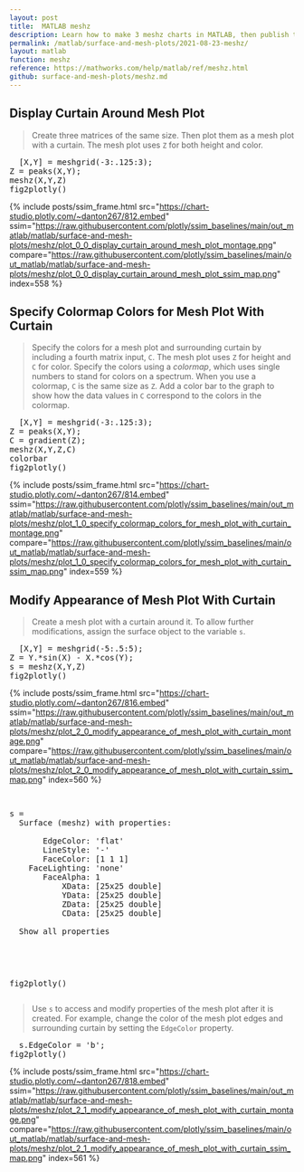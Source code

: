 ```yaml
---
layout: post
title:  MATLAB meshz
description: Learn how to make 3 meshz charts in MATLAB, then publish them to the Web with Plotly.
permalink: /matlab/surface-and-mesh-plots/2021-08-23-meshz/
layout: matlab
function: meshz
reference: https://mathworks.com/help/matlab/ref/meshz.html
github: surface-and-mesh-plots/meshz.md
---
```


## Display Curtain Around Mesh Plot

> Create three matrices of the same size. Then plot them as a mesh plot with a curtain. The mesh plot uses `Z` for both height and color.

<pre class="mcode">
  [X,Y] = meshgrid(-3:.125:3);
Z = peaks(X,Y);
meshz(X,Y,Z)
fig2plotly()
</pre>

{% include posts/ssim_frame.html 
  src="https://chart-studio.plotly.com/~danton267/812.embed" 
  ssim="https://raw.githubusercontent.com/plotly/ssim_baselines/main/out_matlab/matlab/surface-and-mesh-plots/meshz/plot_0_0_display_curtain_around_mesh_plot_montage.png" 
  compare="https://raw.githubusercontent.com/plotly/ssim_baselines/main/out_matlab/matlab/surface-and-mesh-plots/meshz/plot_0_0_display_curtain_around_mesh_plot_ssim_map.png" 
  index=558
%}



<!--------------------- EXAMPLE BREAK ------------------------->

## Specify Colormap Colors for Mesh Plot With Curtain

> Specify the colors for a mesh plot and surrounding curtain by including a fourth matrix input, `C`. The mesh plot uses `Z` for height and `C` for color. Specify the colors using a *colormap*, which uses single numbers to stand for colors on a spectrum. When you use a colormap, `C` is the same size as `Z`. Add a color bar to the graph to show how the data values in `C` correspond to the colors in the colormap.

<pre class="mcode">
  [X,Y] = meshgrid(-3:.125:3);
Z = peaks(X,Y);
C = gradient(Z);
meshz(X,Y,Z,C)
colorbar
fig2plotly()
</pre>

{% include posts/ssim_frame.html 
  src="https://chart-studio.plotly.com/~danton267/814.embed" 
  ssim="https://raw.githubusercontent.com/plotly/ssim_baselines/main/out_matlab/matlab/surface-and-mesh-plots/meshz/plot_1_0_specify_colormap_colors_for_mesh_plot_with_curtain_montage.png" 
  compare="https://raw.githubusercontent.com/plotly/ssim_baselines/main/out_matlab/matlab/surface-and-mesh-plots/meshz/plot_1_0_specify_colormap_colors_for_mesh_plot_with_curtain_ssim_map.png" 
  index=559
%}



<!--------------------- EXAMPLE BREAK ------------------------->

## Modify Appearance of Mesh Plot With Curtain

> Create a mesh plot with a curtain around it. To allow further modifications, assign the surface object to the variable `s`.

<pre class="mcode">
  [X,Y] = meshgrid(-5:.5:5);
Z = Y.*sin(X) - X.*cos(Y);
s = meshz(X,Y,Z)
fig2plotly()
</pre>

{% include posts/ssim_frame.html 
  src="https://chart-studio.plotly.com/~danton267/816.embed" 
  ssim="https://raw.githubusercontent.com/plotly/ssim_baselines/main/out_matlab/matlab/surface-and-mesh-plots/meshz/plot_2_0_modify_appearance_of_mesh_plot_with_curtain_montage.png" 
  compare="https://raw.githubusercontent.com/plotly/ssim_baselines/main/out_matlab/matlab/surface-and-mesh-plots/meshz/plot_2_0_modify_appearance_of_mesh_plot_with_curtain_ssim_map.png" 
  index=560
%}

<pre class="mcode">
  <div class="codeoutput"><pre>s = 
  Surface (meshz) with properties:

       EdgeColor: 'flat'
       LineStyle: '-'
       FaceColor: [1 1 1]
    FaceLighting: 'none'
       FaceAlpha: 1
           XData: [25x25 double]
           YData: [25x25 double]
           ZData: [25x25 double]
           CData: [25x25 double]

  Show all properties

</pre></div>
fig2plotly()
</pre>

> Use `s` to access and modify properties of the mesh plot after it is created. For example, change the color of the mesh plot edges and surrounding curtain by setting the `EdgeColor` property.

<pre class="mcode">
  s.EdgeColor = 'b';
fig2plotly()
</pre>

{% include posts/ssim_frame.html 
  src="https://chart-studio.plotly.com/~danton267/818.embed" 
  ssim="https://raw.githubusercontent.com/plotly/ssim_baselines/main/out_matlab/matlab/surface-and-mesh-plots/meshz/plot_2_1_modify_appearance_of_mesh_plot_with_curtain_montage.png" 
  compare="https://raw.githubusercontent.com/plotly/ssim_baselines/main/out_matlab/matlab/surface-and-mesh-plots/meshz/plot_2_1_modify_appearance_of_mesh_plot_with_curtain_ssim_map.png" 
  index=561
%}



<!--------------------- EXAMPLE BREAK ------------------------->

